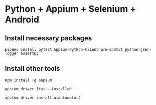 # Python + Appium + Selenium + Android

## Install necessary packages

```shell
pipenv install pytest Appium-Python-Client pre-commit python-json-logger assertpy
```

## Install other tools

```shell
npm install -g appium
```

```shell
appium driver list --installed
```

```shell
appium driver install uiautomator2
```
